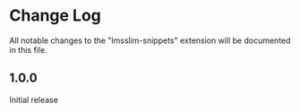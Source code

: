 # Change Log

All notable changes to the "lmsslim-snippets" extension will be documented in this file.

## 1.0.0
Initial release